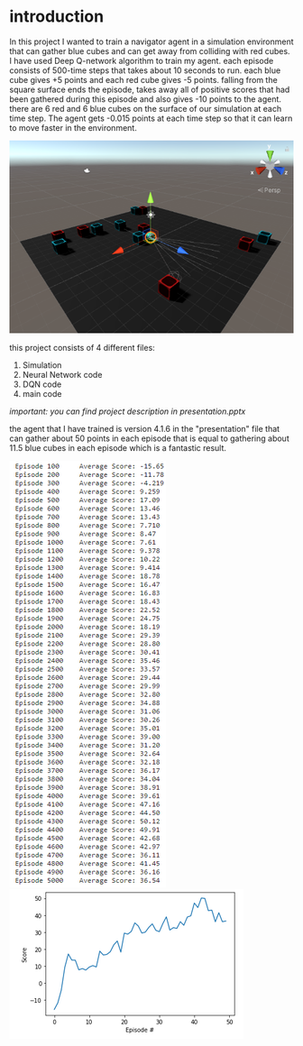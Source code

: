 # introduction
In this project I wanted to train a navigator agent in a simulation environment that can gather blue cubes and can get away from colliding with red cubes.
I have used Deep Q-network algorithm to train my agent.
each episode consists of 500-time steps that takes about 10 seconds to run. each blue cube gives +5 points and each red cube gives -5 points. falling from the square surface ends the episode, takes away all of positive scores that had been gathered during this episode and also gives -10 points to the agent. there are 6 red and 6 blue cubes on the surface of our simulation at each time step. The agent gets -0.015 points at each time step so that it can learn to move faster in the environment.

![alt text](https://github.com/AlirezaTalakoobi/DQN-navigator-agent/blob/master/1.PNG?raw=true)

this project consists of 4 different files:
1. Simulation
2. Neural Network code
3. DQN code
4. main code

*important: you can find project description in presentation.pptx*

 the agent that I have trained is version 4.1.6 in the "presentation" file that can gather about 50 points in each episode that is equal to gathering about 11.5 blue cubes in each episode which is a fantastic result.
 
 ![alt text](https://github.com/AlirezaTalakoobi/DQN-navigator-agent/blob/master/learning%20process.PNG?raw=true)
 ![alt text](https://github.com/AlirezaTalakoobi/DQN-navigator-agent/blob/master/map.PNG?raw=true)
